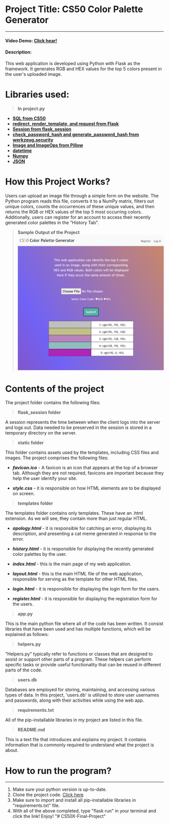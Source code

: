 # Project Title: CS50 Color Palette Generator

---

#### Video Demo: [Click hear!](https://youtu.be/dQNWml8M-n0)

#### Description:
This web application is developed using Python with Flask as the framework. It generates RGB and HEX values for the top 5 colors present in the user's uploaded image.

# Libraries used:

>**In project.py**

* [**SQL from CS50**](https://cs50.readthedocs.io/libraries/cs50/python/#cs50.SQL)
* [**redirect, render_template, and request from Flask**](https://flask.palletsprojects.com/en/3.0.x/)
* [**Session from flask_session**](https://flask.palletsprojects.com/en/3.0.x/)
* [**check_password_hash and generate_password_hash from werkzeug.security**](https://werkzeug.palletsprojects.com/en/3.0.x/utils/)
* [**Image and ImageOps from Pillow**](https://pillow.readthedocs.io/en/stable/)
* [**datetime**](https://docs.python.org/3/library/datetime.html)
* [**Numpy**](https://numpy.org/doc/stable/user/)
* [**JSON**](https://docs.python.org/3/library/json.html)


# How this Project Works?

Users can upload an image file through a simple form on the website. The Python program reads this file, converts it to a NumPy matrix, filters out unique colors, counts the occurrences of these unique values, and then returns the RGB or HEX values of the top 5 most occurring colors. Additionally, users can register for an account to access their recently generated color palettes in the "History Tab".

>**Sample Output of the Project**
![Sample Image](./static/Sample.png)

# Contents of the project

The project folder contains the following files:

>**flask_session folder**

A session represents the time between when the client logs into the server and logs out. Data needed to be preserved in the session is stored in a temporary directory on the server.

>**static folder**

This folder contains assets used by the templates, including CSS files and images. The project comprises the following files:

* **_favicon.ico_** - A favicon is an icon that appears at the top of a browser tab. Although they are not required, favicons are important because they help the user identify your site.

* **_style.css_** - it is responsible on how HTML elements are to be displayed on screen.

>**templates folder**

The templates folder contains only templates. These have an .html extension. As we will see, they contain more than just regular HTML.

* **_apology.html_** - it is responsible for catching an error, displaying its description, and presenting a cat meme generated in response to the error.

* **_history.html_** - it is responsible for displaying the recently generated color palettes by the user.

* **_index.html_** - this is the main page of my web application.

* **_layout.html_** - this is the main HTML file of the web application, responsible for serving as the template for other HTML files.

* **_login.html_** - it is responsible for displaying the login form for the users.

* **_register.html_** - it is responsible for displaying the registration form for the users.

>**app.py**

This is the main python file where all of the code has been written. It consist libraries that have been used and has multiple functions, which will be explained as follows:

>**helpers.py**

"Helpers.py" typically refer to functions or classes that are designed to assist or support other parts of a program. These helpers can perform specific tasks or provide useful functionality that can be reused in different parts of the code.

>**users.db**

Databases are employed for storing, maintaining, and accessing various types of data. In this project, 'users.db' is utilized to store user usernames and passwords, along with their activities while using the web app.


>**requirements.txt**

All of the pip-installable libraries in my project are listed in this file.

>**README.md**

This is a text file that introduces and explains my project. It contains information that is commonly required to understand what the project is about.

# How to run the program?

---

1. Make sure your python version is up-to-date.
2. Clone the project code. [Click here](https://github.com/Dale-Guantia/CS50X-Final-Project)
3. Make sure to import and install all pip-installable libraries in "requirements.txt" file.
4. With all of the above completed, type "flask run" in your terminal and click the link! Enjoy!
"# CS50X-Final-Project" 
